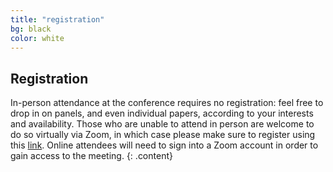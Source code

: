 ```yaml
---
title: "registration"
bg: black
color: white
---
```


## Registration

In-person attendance at the conference requires no registration: feel free to drop in on panels, and even individual papers, according to your interests and availability. Those who are unable to attend in person are welcome to do so virtually via Zoom, in which case please make sure to register using this [link](https://utexas.zoom.us/meeting/register/tJ0kdeysrD8sG9D6q260vqb6cTkJDbWU8M1m). Online attendees will need to sign into a Zoom account in order to gain access to the meeting. {: .content}
